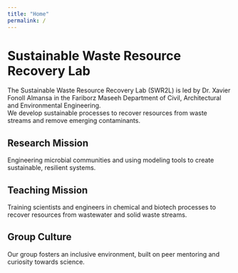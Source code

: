 ```yaml
---
title: "Home"
permalink: /
---
```


# Sustainable Waste Resource Recovery Lab

The Sustainable Waste Resource Recovery Lab (SWR2L) is led by Dr. Xavier Fonoll Almansa in the Fariborz Maseeh Department of Civil, Architectural and Environmental Engineering.  
We develop sustainable processes to recover resources from waste streams and remove emerging contaminants.

## Research Mission
Engineering microbial communities and using modeling tools to create sustainable, resilient systems.

## Teaching Mission
Training scientists and engineers in chemical and biotech processes to recover resources from wastewater and solid waste streams.

## Group Culture
Our group fosters an inclusive environment, built on peer mentoring and curiosity towards science.
